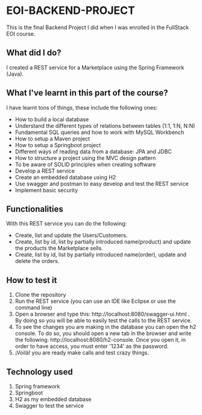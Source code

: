 # EOI-BACKEND-PROJECT
This is the final Backend Project I did when I was enrolled in the FullStack EOI course.

## What did I do?
I created a REST service for a Marketplace using the Spring Framework (Java). 

## What I've learnt in this part of the course?
I have learnt tons of things, these include the following ones:
- How to build a local database
- Understand the different types of relations between tables (1:1, 1:N, N:N)
- Fundamental SQL queries and how to work with MySQL Workbench
- How to setup a Maven project
- How to setup a Springboot project
- Different ways of reading data from a database: JPA and JDBC
- How to structure a project using the MVC design pattern
- To be aware of SOLID principles when creating software
- Develop a REST service
- Create an embedded database using H2
- Use swagger and postman to easy develop and test the REST service
- Implement basic security

## Functionalities
With this REST service you can do the following:
- Create, list and update the Users/Customers.
- Create, list by id, list by partially introduced name(product) and update the products the Marketplace sells.
- Create, list by id, list by partially introduced name(order), update and delete the orders.

## How to test it
1. Clone the repository
2. Run the REST service (you can use an IDE like Eclipse or use the command line)
3. Open a browser and type this: http://localhost:8080/swagger-ui.html . By doing so you will be able to easily test the calls to the REST service.
4. To see the changes you are making in the database you can open the h2 console. To do so, you should open a new tab in the browser and write the following: http://localhost:8080/h2-console. Once you open it, in order to have access, you must enter '1234' as the password. 
5. ¡Voilà! you are ready make calls and test crazy things.

## Technology used
1. Spring framework
2. Springboot
3. H2 as my embedded database
4. Swagger to test the service

